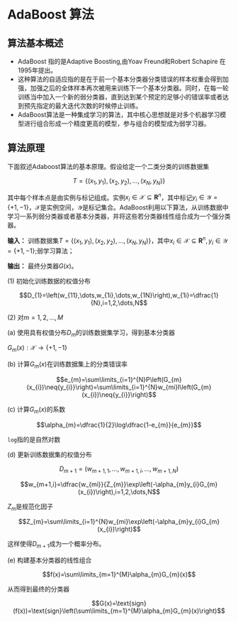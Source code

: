 # AdaBoost 算法
## 算法基本概述
+ AdaBoost 指的是Adaptive Boosting,由Yoav Freund和Robert Schapire 在1995年提出。
+ 这种算法的自适应指的是在于前一个基本分类器分类错误的样本权重会得到加强，加强之后的全体样本再次被用来训练下一个基本分类器。同时，在每一轮训练当中加入一个新的弱分类器，直到达到某个预定的足够小的错误率或者达到预先指定的最大迭代次数的时候停止训练。
+ AdaBoost算法是一种集成学习的算法，其中核心思想就是对多个机器学习模型进行组合形成一个精度更高的模型，参与组合的模型成为弱学习器。
## 算法原理
下面叙述Adaboost算法的基本原理。假设给定一个二类分类的训练数据集

$$T=\left\{(x_{1},y_{1}),(x_{2},y_{2}),\dots,(x_{N},y_{N})\right\}$$

其中每个样本点是由实例与标记组成。实例$x_{i}\in\mathcal{X}\subseteq{\bm{R}^{n}}$，其中标记$y_{i}\in\mathcal{Y}=\left\{+1,-1\right\}$，$\mathcal{X}$是实例空间，$\mathcal{Y}$是标记集合。AdaBoost利用以下算法，从训练数据中学习一系列弱分类器或者基本分类器，并将这些若分类器线性组合成为一个强分类器。

**输入：** 训练数据集$T=\left\{(x_{1},y_{1}),(x_{2},y_{2}),\dots,(x_{N},y_{N})\right\}$，其中$x_{i}\in\mathcal{X}\subseteq{\bm{R}^{n}},y_{i}\in\mathcal{Y}=\left\{+1,-1\right\}$;弱学习算法；

**输出：** 最终分类器$G(x)$。

(1) 初始化训练数据的权值分布

$$D_{1}=\left(w_{11},\dots,w_{1i},\dots,w_{1N}\right),w_{1i}=\dfrac{1}{N},i=1,2,\dots,N$$

(2) 对$m=1,2,\dots,M$

(a) 使用具有权值分布$D_{m}$的训练数据集学习，得到基本分类器

$G_{m}(x):\mathcal{X}\rightarrow\left\{+1,-1\right\}$

(b) 计算$G_{m}(x)$在训练数据集上的分类错误率

$$e_{m}=\sum\limits_{i=1}^{N}P\left(G_{m}(x_{i})\neq{y_{i}}\right)=\sum\limits_{i=1}^{N}w_{mi}I\left(G_{m}(x_{i})\neq{y_{i}}\right)$$

(c) 计算$G_{m}(x)$的系数

$$\alpha_{m}=\dfrac{1}{2}\log\dfrac{1-e_{m}}{e_{m}}$$

`log`指的是自然对数

(d) 更新训练数据集的权值分布

$$D_{m+1}=\left(w_{m+1,1},\dots,w_{m+1,i},\dots,w_{m+1,N}\right)$$

$$w_{m+1,i}=\dfrac{w_{mi}}{Z_{m}}\exp\left(-\alpha_{m}y_{i}G_{m}(x_{i})\right),i=1,2,\dots,N$$

$Z_{m}$是规范化因子

$$Z_{m}=\sum\limits_{i=1}^{N}w_{mi}\exp\left(-\alpha_{m}y_{i}G_{m}(x_{i})\right)$$

这样使得$D_{m+1}$成为一个概率分布。

(e) 构建基本分类器的线性组合

$$f(x)=\sum\limits_{m=1}^{M}\alpha_{m}G_{m}(x)$$

从而得到最终的分类器

$$G(x)=\text{sign}(f(x))=\text{sign}\left(\sum\limits_{m=1}^{M}\alpha_{m}G_{m}(x)\right)$$

